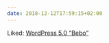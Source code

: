 ```yaml
---
date: 2018-12-12T17:59:15+02:00
---
```


Liked: [WordPress 5.0 “Bebo”](https://wordpress.org/news/2018/12/bebo/)
